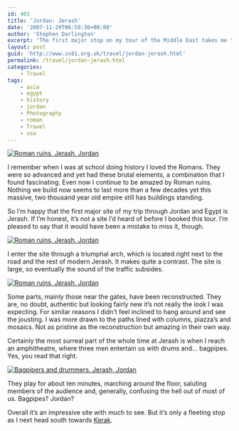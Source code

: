 ```yaml
---
id: 401
title: 'Jordan: Jerash'
date: '2007-11-29T06:59:36+00:00'
author: 'Stephen Darlington'
excerpt: 'The first major stop on my tour of the Middle East takes me to the Roman ruins at Jerash with some surprising musical accompaniment.'
layout: post
guid: 'http://www.zx81.org.uk/travel/jordan-jerash.html'
permalink: /travel/jordan-jerash.html
categories:
    - Travel
tags:
    - asia
    - egypt
    - history
    - jordan
    - Photography
    - roman
    - Travel
    - usa
---
```


[![Roman ruins, Jerash, Jordan](https://i0.wp.com/farm8.staticflickr.com/7352/10817579644_6a2265155c.jpg?resize=500%2C333)](http://www.flickr.com/photos/stephendarlington/10817579644/ "Roman ruins, Jerash, Jordan by stephendarlington, on Flickr")

I remember when I was at school doing history I loved the Romans. They were so advanced and yet had these brutal elements, a combination that I found fascinating. Even now I continue to be amazed by Roman ruins. Nothing we build now seems to last more than a few decades yet this massive, two thousand year old empire still has buildings standing.

So I’m happy that the first major site of my trip through Jordan and Egypt is Jerash. If I’m honest, it’s not a site I’d heard of before I booked this tour. I’m pleased to say that it would have been a mistake to miss it, though.

[![Roman ruins, Jerash, Jordan](https://i0.wp.com/farm8.staticflickr.com/7409/10817581174_1cc65dda65.jpg?resize=333%2C500)](http://www.flickr.com/photos/stephendarlington/10817581174/ "Roman ruins, Jerash, Jordan by stephendarlington, on Flickr")

I enter the site through a triumphal arch, which is located right next to the road and the rest of modern Jerash. It makes quite a contrast. The site is large, so eventually the sound of the traffic subsides.

[![Roman ruins, Jerash, Jordan](https://i0.wp.com/farm3.staticflickr.com/2806/10817452395_d64c88fb7d.jpg?resize=500%2C333)](http://www.flickr.com/photos/stephendarlington/10817452395/ "Roman ruins, Jerash, Jordan by stephendarlington, on Flickr")

Some parts, mainly those near the gates, have been reconstructed. They are, no doubt, authentic but looking fairly new it’s not really the look I was expecting. For similar reasons I didn’t feel inclined to hang around and see the jousting. I was more drawn to the paths lined with columns, piazza’s and mosaics. Not as pristine as the reconstruction but amazing in their own way.

Certainly the most surreal part of the whole time at Jerash is when I reach an amphitheatre, where three men entertain us with drums and… bagpipes. Yes, you read that right.

[![Bagpipers and drummers, Jerash, Jordan](https://i0.wp.com/farm6.staticflickr.com/5526/10817726373_46dc4e3fa9.jpg?resize=500%2C333)](http://www.flickr.com/photos/stephendarlington/10817726373/ "Bagpipers and drummers, Jerash, Jordan by stephendarlington, on Flickr")

They play for about ten minutes, marching around the floor, saluting members of the audience and, generally, confusing the hell out of most of us. Bagpipes? Jordan?

Overall it’s an impressive site with much to see. But it’s only a fleeting stop as I next head south towards [Kerak](/travel/jordan-kerak.html).